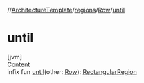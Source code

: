 //[ArchitectureTemplate](../../index.md)/[regions](../index.md)/[Row](index.md)/[until](until.md)



# until  
[jvm]  
Content  
infix fun [until](until.md)(other: [Row](index.md)): [RectangularRegion](../-rectangular-region/index.md)  



